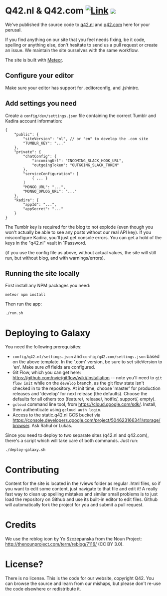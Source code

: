 # Q42.nl & Q42.com [![Link](https://img.shields.io/website-up-down-green-red/https/www.q42.com.svg?maxAge=2592000)](https://www.q42.com) ![](https://img.shields.io/badge/nerds-happy-brightgreen.svg)

We've published the source code to [q42.nl](https://q42.nl) and
[q42.com](https://q42.com) here for your perusal.

If you find anything on our site that you feel needs fixing, be it code,
spelling or anything else, don't hesitate to send us a pull request or create
an issue. We maintain the site ourselves with the same workflow.

The site is built with [Meteor](http://meteor.com).

## Configure your editor

Make sure your editor has support for .editorconfig, and .jshintrc.

## Add settings you need

Create a `config/dev/settings.json` file containing the correct Tumblr and
Kadira account information:

```
{
	"public": {
		"siteVersion": "nl", // or "en" to develop the .com site
		"TUMBLR_KEY": "..."
	},
	"private": {
		"chatConfig": {
			"incomingUrl": "INCOMING_SLACK_HOOK_URL",
			"outgoingToken": "OUTGOING_SLACK_TOKEN"
		},
		"serviceConfiguration": [
			{ ... }
		]
		"MONGO_URL": "...",
		"MONGO_OPLOG_URL": "..."
	},
	"kadira": {
		"appId": "...",
		"appSecret": "..."
	}
}
```

The Tumblr key is required for the blog to not explode (even though you won't
actually be able to see any posts without our real API key). If you misconfigure
Kadira, you'll just get console errors. You can get a hold of the keys in the
"q42.nl" vault in 1Password.

(if you use the config file as above, without actual values, the site will still
	run, but without blog, and with warnings/errors).

## Running the site locally

First install any NPM packages you need:

	meteor npm install

Then run the app:

	./run.sh

# Deploying to Galaxy

You need the following prerequisites:

 - `config/q42.nl/settings.json` and `config/q42.com/settings.json` based on the
   above template. In the '.com' version, be sure to set siteVersion to 'en'.
	 Make sure _all_ fields are configured.
 - Git Flow, which you can get here:
	 https://github.com/nvie/gitflow/wiki/Installation -- note you'll need to
	 `git flow init` while on the `develop` branch, as the git flow state isn't
	 checked in to the repository. At init time, choose 'master' for production
	 releases and 'develop' for next release (the defaults). Choose the defaults
	 for all others too (feature/, release/, hotfix/, support/, empty).
 - `gcloud` command line tool, from https://cloud.google.com/sdk/. Install,
 	 then authenticate using `gcloud auth login`.
 - Access to the static.q42.nl GCS bucket via
   https://console.developers.google.com/project/504623166341/storage/browser.
   Ask Rahul or Lukas.

Since you need to deploy to two separate sites (q42.nl and q42.com), there's a
script which will take care of both commands. Just run:

	./deploy-galaxy.sh

# Contributing

Content for the site is located in the /views folder as regular .html files, so
if you want to edit some content, just navigate to that file and edit it! A
really fast way to clean up spelling mistakes and similar small problems is to
just load the repository on Github and use its built-in editor to edit files.
Github will automatically fork the project for you and submit a pull request.

# Credits

We use the reblog icon by Yo Szczepanska from the Noun Project:
http://thenounproject.com/term/reblog/7116/ (CC BY 3.0).

# License?

There is no license. This is the code for our website, copyright Q42. You can
browse the source and learn from our mishaps,
but please don't re-use the code elsewhere or redistribute it.
